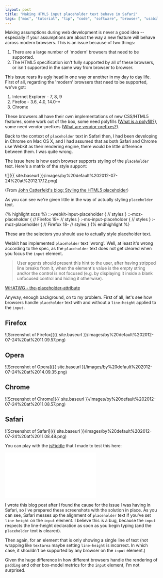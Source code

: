 ```yaml
---
layout: post
title: "Making HTML5 input placeholder text behave in Safari"
tags: ["mac", "tutorial", "tip", "code", "software", "browser", "usability", "development"]
---
```

Making assumptions during web development is never a good idea -- especially if your assumptions are about the way a new feature will behave across modern browsers. This is an issue because of two things:

<!-- more -->

1. There are a large number of 'modern' browsers that need to be supported.
2. The HTML5 specification isn't fully supported by all of these browsers, or isn't supported in the same way from browser to browser.

This issue rears its ugly head in one way or another in my day to day life. First of all, regarding the 'modern' browsers that need to be supported, we've got:

1. Internet Explorer - 7, 8, 9
2. Firefox - 3.6, 4.0, 14.0-*
3. Chrome

These browsers all have their own implementations of new CSS/HTML5 features, some work out of the box, some need polyfills ([What is a polyfill?](http://remysharp.com/2010/10/08/what-is-a-polyfill/)), some need vendor-prefixes ([What are vendor-prefixes?](http://peter.sh/experiments/vendor-prefixed-css-property-overview/)).

Back to the context of `placeholder` text in Safari then, I had been developing in Chrome on Mac OS X, and I had assumed that as both Safari and Chrome use Webkit as their rendering engine, there would be little difference between them. I was quite wrong.

The issue here is how each browser supports styling of the `placeholder` text. Here's a matrix of the style support:

![]({{ site.baseurl }}/images/by%20default%202012-07-24%20at%2012.17.12.png)

(From [John Catterfeld's blog: Styling the HTML5 placeholder](http://blog.ajcw.com/2011/02/styling-the-html5-placeholder/))

As you can see we're given little in the way of actually styling `placeholder` text.

{% highlight scss %}
::-webkit-input-placeholder {
    // styles
}
::-moz-placeholder {
    // Firefox 19+
    // styles
}
:-ms-input-placeholder {
    // styles
}
:-moz-placeholder {
    // Firefox 18-
    // styles
}
{% endhighlight %}

These are the selectors you should use to actually style placeholder text.

Webkit has implemented `placeholder` text 'wrong'. Well, at least it's wrong according to the spec, as the `placeholder` text does not get cleared when you focus the `input` element.

> User agents should present this hint to the user, after having stripped line breaks from it, when the element's value is the empty string and/or the control is not focused (e.g. by displaying it inside a blank unfocused control and hiding it otherwise).

[WHATWG - the-placeholder-attribute](http://www.whatwg.org/specs/web-apps/current-work/multipage/common-input-element-attributes.html#the-placeholder-attribute)

Anyway, enough background, on to my problem. First of all, let's see how browsers handle `placeholder` text with and without a `line-height` applied to the `input`.

## Firefox

![Screenshot of Firefox]({{ site.baseurl }}/images/by%20default%202012-07-24%20at%2011.09.57.png)

## Opera

![Screenshot of Opera]({{ site.baseurl }}/images/by%20default%202012-07-24%20at%2014.09.35.png)

## Chrome

![Screenshot of Chrome]({{ site.baseurl }}/images/by%20default%202012-07-24%20at%2011.08.57.png)

## Safari

![Screenshot of Safari]({{ site.baseurl }}/images/by%20default%202012-07-24%20at%2011.08.48.png)

You can play with the [jsFiddle](http://jsfiddle.net/wfYFW/) that I made to test this here:


<div class="video-wrapper hd"><iframe src="//jsfiddle.net/wfYFW/embedded/result/" allowfullscreen="allowfullscreen" frameborder="0"> </iframe></div>


I wrote this blog post after I found the cause for the issue I was having in Safari, so I've prepared these screenshots with the solution in place. As you can see, Safari messes up the alignment of `placeholder` text if you've set `line-height` on the `input` element. I believe this is a bug, because the `input` respects the line-height declaration as soon as you begin typing (and the `placeholder` text is cleared).

Then again, for an element that is only showing a single line of text (not wrapping like `textarea` maybe setting `line-height` is incorrect. In which case, it shouldn't be supported by any browser on the `input` element.)

Given the huge difference in how different browsers handle the rendering of `padding` and other box-model metrics for the `input` element, I'm not surprised.
